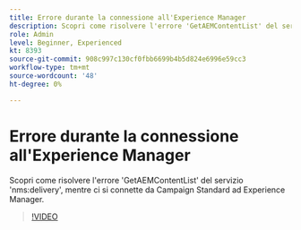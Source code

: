 ```yaml
---
title: Errore durante la connessione all'Experience Manager
description: Scopri come risolvere l'errore 'GetAEMContentList' del servizio 'nms:delivery', mentre ci si connette da Campaign Standard ad Experience Manager.
role: Admin
level: Beginner, Experienced
kt: 8393
source-git-commit: 908c997c130cf0fbb6699b4b5d824e6996e59cc3
workflow-type: tm+mt
source-wordcount: '48'
ht-degree: 0%

---
```



# Errore durante la connessione all&#39;Experience Manager

Scopri come risolvere l&#39;errore &#39;GetAEMContentList&#39; del servizio &#39;nms:delivery&#39;, mentre ci si connette da Campaign Standard ad Experience Manager.

>[!VIDEO](https://video.tv.adobe.com/v/335897?quality=12)
